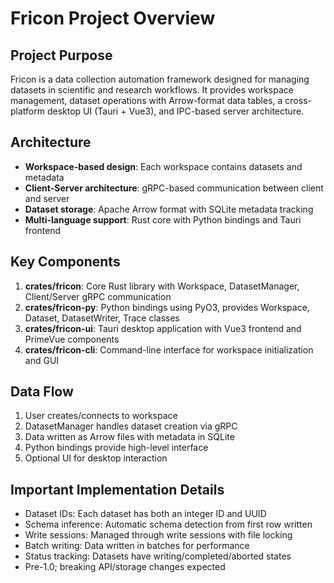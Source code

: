 # Fricon Project Overview

## Project Purpose
Fricon is a data collection automation framework designed for managing datasets in scientific and research workflows. It provides workspace management, dataset operations with Arrow-format data tables, a cross-platform desktop UI (Tauri + Vue3), and IPC-based server architecture.

## Architecture
- **Workspace-based design**: Each workspace contains datasets and metadata
- **Client-Server architecture**: gRPC-based communication between client and server
- **Dataset storage**: Apache Arrow format with SQLite metadata tracking
- **Multi-language support**: Rust core with Python bindings and Tauri frontend

## Key Components
1. **crates/fricon**: Core Rust library with Workspace, DatasetManager, Client/Server gRPC communication
2. **crates/fricon-py**: Python bindings using PyO3, provides Workspace, Dataset, DatasetWriter, Trace classes
3. **crates/fricon-ui**: Tauri desktop application with Vue3 frontend and PrimeVue components
4. **crates/fricon-cli**: Command-line interface for workspace initialization and GUI

## Data Flow
1. User creates/connects to workspace
2. DatasetManager handles dataset creation via gRPC
3. Data written as Arrow files with metadata in SQLite
4. Python bindings provide high-level interface
5. Optional UI for desktop interaction

## Important Implementation Details
- Dataset IDs: Each dataset has both an integer ID and UUID
- Schema inference: Automatic schema detection from first row written
- Write sessions: Managed through write sessions with file locking
- Batch writing: Data written in batches for performance
- Status tracking: Datasets have writing/completed/aborted states
- Pre-1.0; breaking API/storage changes expected
